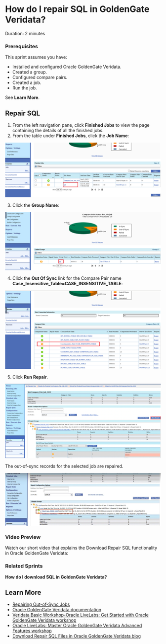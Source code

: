 # How do I repair SQL in GoldenGate Veridata?
Duration: 2 minutes

### Prerequisites

This sprint assumes you have:
  * Installed and configured Oracle GoldenGate Veridata.
  * Created a group.
  * Configured compare pairs.
  * Created a job.
  * Run the job.

See **Learn More**.

## Repair SQL

1. From the left navigation pane, click **Finished Jobs** to view the page containing the details of all the finished jobs.
2. From the table under **Finished Jobs**, click the **Job Name**:

  ![Job Name has been highlighted.](./images/finishedjobs-jobname.png " ")

3. Click the **Group Name**:

  ![Group Name has been highlighted.](./images/groupname-highlighted.png " ")

4. Click the **Out Of Sync** link for the Compare Pair name **Case\_Insensitive\_Table=CASE\_INSENSITIVE\_TABLE**:

  ![Out-of-Sync link has been highlighted.](./images/out-of-sync-link-highlighted.png " ")

5. Click **Run Repair**.

  ![Run Repair](./images/click-run-repair.png " ")

  The out-of-sync records for the selected job are repaired.

  ![Out of sync repaired.](./images/out-of-sync-repaired.png " ")

### Video Preview
Watch our short video that explains the Download Repair SQL functionality in Oracle GoldenGate Veridata: [](youtube:Q_FpuEAnA9Q)

### Related Sprints
  **How do I download SQL in GoldenGate Veridata?**

## Learn More

* [Repairing Out-of-Sync Jobs](https://docs.oracle.com/en/middleware/goldengate/veridata/12.2.1.4/gvdug/working-jobs.html#GUID-B46185DF-4B7E-4647-8BE2-F7176E1FFDFF)
* [Oracle GoldenGate Veridata documentation](https://docs.oracle.com/en/middleware/goldengate/veridata/12.2.1.4/index.html)
* [Veridata Basic Workshop-Oracle LiveLabs: Get Started with Oracle GoldenGate Veridata workshop](https://apexapps.oracle.com/pls/apex/dbpm/r/livelabs/view-workshop?wid=833)
* [Oracle LiveLabs: Master Oracle GoldenGate Veridata Advanced Features workshop](https://apexapps.oracle.com/pls/apex/dbpm/r/livelabs/view-workshop?wid=913)
* [Download Repair SQL Files in Oracle GoldenGate Veridata blog](https://blogs.oracle.com/dataintegration/post/repair-out-of-sync-jobs-and-download-repair-sql-files)

